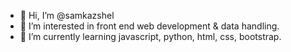 - 👋 Hi, I’m @samkazshel
- 👀 I’m interested in front end web development & data handling.
- 🌱 I’m currently learning javascript, python, html, css, bootstrap.

<!---
samkazshel/samkazshel is a ✨ special ✨ repository because its `README.md` (this file) appears on your GitHub profile.
You can click the Preview link to take a look at your changes.
--->
